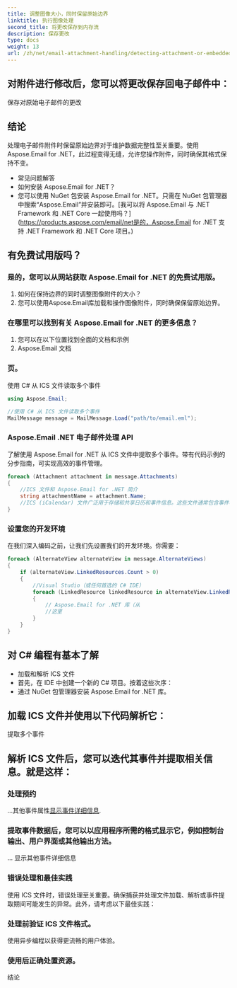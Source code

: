 ```yaml
---
title: 调整图像大小，同时保留原始边界
linktitle: 执行图像处理
second_title: 将更改保存到内存流
description: 保存更改
type: docs
weight: 13
url: /zh/net/email-attachment-handling/detecting-attachment-or-embedded-message-csharp-guide/
---
```


## 对附件进行修改后，您可以将更改保存回电子邮件中：

保存对原始电子邮件的更改

## 结论

处理电子邮件附件时保留原始边界对于维护数据完整性至关重要。使用 Aspose.Email for .NET，此过程变得无缝，允许您操作附件，同时确保其格式保持不变。

- 常见问题解答
- 如何安装 Aspose.Email for .NET？
- 您可以使用 NuGet 包安装 Aspose.Email for .NET。只需在 NuGet 包管理器中搜索“Aspose.Email”并安装即可。[我可以将 Aspose.Email 与 .NET Framework 和 .NET Core 一起使用吗？](https://products.aspose.com/email/net是的，Aspose.Email for .NET 支持 .NET Framework 和 .NET Core 项目。)

## 有免费试用版吗？

### 是的，您可以从网站获取 Aspose.Email for .NET 的免费试用版。

1. 如何在保持边界的同时调整图像附件的大小？
2. 您可以使用Aspose.Email库加载和操作图像附件，同时确保保留原始边界。

### 在哪里可以找到有关 Aspose.Email for .NET 的更多信息？

1. 您可以在以下位置找到全面的文档和示例
2. Aspose.Email 文档

### 页。

使用 C# 从 ICS 文件读取多个事件

```csharp
using Aspose.Email;

//使用 C# 从 ICS 文件读取多个事件
MailMessage message = MailMessage.Load("path/to/email.eml");
```

### Aspose.Email .NET 电子邮件处理 API

了解使用 Aspose.Email for .NET 从 ICS 文件中提取多个事件。带有代码示例的分步指南，可实现高效的事件管理。

```csharp
foreach (Attachment attachment in message.Attachments)
{
    //ICS 文件和 Aspose.Email for .NET 简介
    string attachmentName = attachment.Name;
    //ICS (iCalendar) 文件广泛用于存储和共享日历和事件信息。这些文件通常包含事件名称、日期、时间、位置和描述等详细信息。 Aspose.Email for .NET 是一个多功能库，使开发人员能够在 .NET 应用程序中使用各种电子邮件格式，包括 ICS 文件。
}
```

### 设置您的开发环境

在我们深入编码之前，让我们先设置我们的开发环境。你需要：

```csharp
foreach (AlternateView alternateView in message.AlternateViews)
{
    if (alternateView.LinkedResources.Count > 0)
    {
        //Visual Studio（或任何首选的 C# IDE）
        foreach (LinkedResource linkedResource in alternateView.LinkedResources)
        {
            // Aspose.Email for .NET 库（从
            //这里
        }
    }
}
```

## 对 C# 编程有基本了解

- 加载和解析 ICS 文件
- 首先，在 IDE 中创建一个新的 C# 项目。按着这些次序：
- 通过 NuGet 包管理器安装 Aspose.Email for .NET 库。

## 加载 ICS 文件并使用以下代码解析它：

提取多个事件

## 解析 ICS 文件后，您可以迭代其事件并提取相关信息。就是这样：

### 处理预约

...其他事件属性[显示事件详细信息](https://releases.aspose.com/email/net/).

### 提取事件数据后，您可以以应用程序所需的格式显示它，例如控制台输出、用户界面或其他输出方法。

 ... 显示其他事件详细信息

### 错误处理和最佳实践

使用 ICS 文件时，错误处理至关重要。确保捕获并处理文件加载、解析或事件提取期间可能发生的异常。此外，请考虑以下最佳实践：

### 处理前验证 ICS 文件格式。

使用异步编程以获得更流畅的用户体验。

### 使用后正确处置资源。

结论